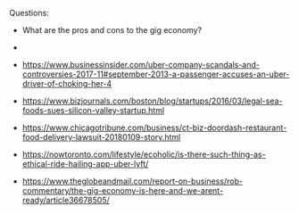 Questions:

- What are the pros and cons to the gig economy?
- 

- https://www.businessinsider.com/uber-company-scandals-and-controversies-2017-11#september-2013-a-passenger-accuses-an-uber-driver-of-choking-her-4
- https://www.bizjournals.com/boston/blog/startups/2016/03/legal-sea-foods-sues-silicon-valley-startup.html
- https://www.chicagotribune.com/business/ct-biz-doordash-restaurant-food-delivery-lawsuit-20180109-story.html
- https://nowtoronto.com/lifestyle/ecoholic/is-there-such-thing-as-ethical-ride-hailing-app-uber-lyft/
- https://www.theglobeandmail.com/report-on-business/rob-commentary/the-gig-economy-is-here-and-we-arent-ready/article36678505/